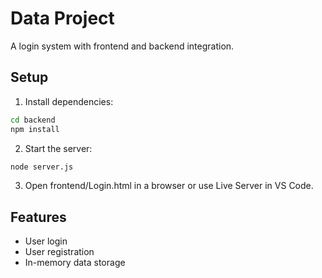 # Data Project

A login system with frontend and backend integration.

## Setup

1. Install dependencies:
```bash
cd backend
npm install
```

2. Start the server:
```bash
node server.js
```

3. Open frontend/Login.html in a browser or use Live Server in VS Code.

## Features
- User login
- User registration
- In-memory data storage